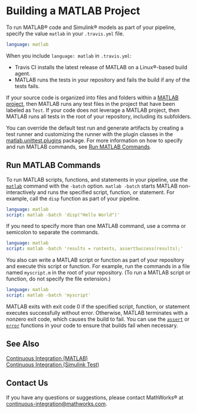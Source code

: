 # Building a MATLAB Project

To run MATLAB&reg; code and Simulink&reg; models as part of your pipeline, specify the value `matlab` in your `.travis.yml` file.

```YAML
language: matlab
``` 

When you include `language: matlab` in `.travis.yml`:

* Travis CI installs the latest release of MATLAB on a Linux&reg;-based build agent.
* MATLAB runs the tests in your repository and fails the build if any of the tests fails. 

If your source code is organized into files and folders within a [MATLAB project](https://www.mathworks.com/help/matlab/projects.html), then MATLAB runs any test files in the project that have been labeled as `Test`. If your code does not leverage a MATLAB project, then MATLAB runs all tests in the root of your repository, including its subfolders.

You can override the default test run and generate artifacts by creating a test runner and customizing the runner with the plugin classes in the [matlab.unittest.plugins](https://www.mathworks.com/help/matlab/ref/matlab.unittest.plugins-package.html) package. For more information on how to specify and run MATLAB commands, see [Run MATLAB Commands](#run-matlab-commands). 

## Run MATLAB Commands

To run MATLAB scripts, functions, and statements in your pipeline, use the [`matlab`](https://www.mathworks.com/help/matlab/ref/matlablinux.html) command with the `-batch` option. `matlab -batch` starts MATLAB non-interactively and runs the specified script, function, or statement. For example, call the `disp` function as part of your pipeline.

```YAML
language: matlab
script: matlab -batch 'disp("Hello World")'
``` 
If you need to specify more than one MATLAB command, use a comma or semicolon to separate the commands. 

```YAML
language: matlab
script: matlab -batch 'results = runtests, assertSuccess(results);'
``` 

You also can write a MATLAB script or function as part of your repository and execute this script or function. For example, run the commands in a file named `myscript.m` in the root of your repository. (To run a MATLAB script or function, do not specify the file extension.)

```YAML
language: matlab
script: matlab -batch 'myscript'
``` 

MATLAB exits with exit code 0 if the specified script, function, or statement executes successfully without error. Otherwise, MATLAB terminates with a nonzero exit code, which causes the build to fail. You can use the [`assert`](https://www.mathworks.com/help/matlab/ref/assert.html) or [`error`](https://www.mathworks.com/help/matlab/ref/error.html) functions in your code to ensure that builds fail when necessary.

## See Also
[Continuous Integration (MATLAB)](https://www.mathworks.com/help/matlab/continuous-integration.html)<br/>
[Continuous Integration (Simulink Test)](https://www.mathworks.com/help/sltest/continuous-integration.html)


## Contact Us
If you have any questions or suggestions, please contact MathWorks&reg; at [continuous-integration@mathworks.com](mailto:continuous-integration@mathworks.com).
